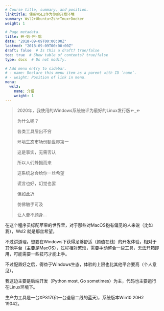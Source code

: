 ```yaml
---
# Course title, summary, and position.
linktitle: 使用WSL2作为你的开发环境
summary: Wsl2+Ubuntu+Zsh+Tmux+Docker
weight: 1

# Page metadata.
title: 开·始·吟·唱
date: "2018-09-09T00:00:00Z"
lastmod: "2018-09-09T00:00:00Z"
draft: false  # Is this a draft? true/false
toc: true  # Show table of contents? true/false
type: docs  # Do not modify.

# Add menu entry to sidebar.
# - name: Declare this menu item as a parent with ID `name`.
# - weight: Position of link in menu.
menu:
  wsl2:
    name: 介绍
    weight: 1
---
```


> 2020年，我使用的Windows系统被评为最好的Linux发行版←_←
>
> 为什么呢？
>
> 各类工具层出不穷
>
> 环境生态市场份额世界第一
>
> 这是事实，无需否认
>
> 所以人们蜂拥而来
>
> 这系统总会给你一丝希望
>
> 谎言也好，幻觉也罢
>
> 但如此近
>
> 仿佛触手可及
>
> 让人奋不顾身...

在这个程序员标配苹果的世界里，对于那些对MacOS抱有偏见的人来说（比如我），Wsl2 就是那丝希望。

不过讲道理，想要在Windows下获得足够舒适（颜值在线）的开发体验，相对于其他平台（主要是MacOS），过程相对繁琐，需要手动整合一些工具，无法开箱即用，可能需要一些技巧才能上手。

不过配置好之后，得益于Windows生态，体验的上限也比其他平台要高（个人意见）。

我这边主要是后端开发（Python most, Go sometimes）为主，代码也主要运行在Linux环境下。

生产力工具是一台XPS17(和一台退居二线的蓝天)，系统版本Win10 20H2 19042。
